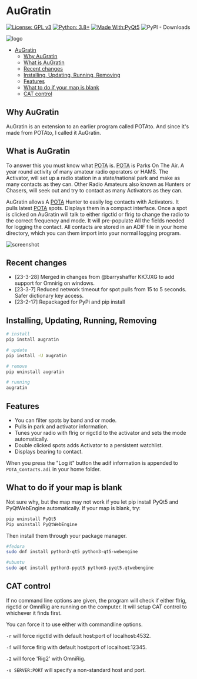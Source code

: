 # AuGratin

[![License: GPL v3](https://img.shields.io/badge/License-GPLv3-blue.svg)](https://www.gnu.org/licenses/gpl-3.0)  [![Python: 3.8+](https://img.shields.io/badge/python-3.9+-blue.svg)](https://www.python.org/downloads/)  [![Made With:PyQt5](https://img.shields.io/badge/Made%20with-PyQt5-red)](https://pypi.org/project/PyQt5/)
![PyPI - Downloads](https://img.shields.io/pypi/dm/augratin)

![logo](https://github.com/mbridak/augratin/raw/master/augratin/data/k6gte.augratin.svg)

- [AuGratin](#augratin)
  - [Why AuGratin](#why-augratin)
  - [What is AuGratin](#what-is-augratin)
  - [Recent changes](#recent-changes)
  - [Installing, Updating, Running, Removing](#installing-updating-running-removing)
  - [Features](#features)
  - [What to do if your map is blank](#what-to-do-if-your-map-is-blank)
  - [CAT control](#cat-control)

## Why AuGratin

AuGratin is an extension to an earlier program called POTAto. And since it's made from POTAto, I called it AuGratin.

## What is AuGratin

To answer this you must know what [POTA](https://parksontheair.com) is.
[POTA](https://parksontheair.com) is Parks On The Air.
A year round activity of many amateur radio operators or HAMS.
The Activator, will set up a radio station in a state/national park and make as many contacts as they can.
Other Radio Amateurs also known as Hunters or Chasers, will seek out and try to contact as many Activators as they can.

AuGratin allows A [POTA](https://parksontheair.com) Hunter to easily log contacts with Activators.
It pulls latest [POTA](https://parksontheair.com) spots. Displays them in a compact interface.
Once a spot is clicked on AuGratin will talk to either rigctld or flrig to change the radio to the correct
frequency and mode. It will pre-populate All the fields needed for logging the contact.
All contacts are stored in an ADIF file in your home directory,
which you can them import into your normal logging program.

![screenshot](https://github.com/mbridak/augratin/raw/master/pic/screenshot.png)

## Recent changes

- [23-3-28] Merged in changes from @barryshaffer KK7JXG to add support for Omnirig on windows.
- [23-3-7] Reduced network timeout for spot pulls from 15 to 5 seconds. Safer dictionary key access.
- [23-2-17] Repackaged for PyPi and pip install

## Installing, Updating, Running, Removing

```bash
# install
pip install augratin

# update
pip install -U augratin

# remove
pip uninstall augratin

# running
augratin
```

## Features

- You can filter spots by band and or mode.
- Pulls in park and activator information.
- Tunes your radio with flrig or rigctld to the activator and sets the mode automatically.
- Double clicked spots adds Activator to a persistent watchlist.
- Displays bearing to contact.

When you press the "Log it" button the adif information is appended to `POTA_Contacts.adi` in your home folder.

## What to do if your map is blank

Not sure why, but the map may not work if you let pip install PyQt5 and PyQtWebEngine automatically. If your map is blank, try:

```bash
pip uninstall PyQt5
Pip uninstall PyQtWebEngine
```

Then install them through your package manager.

```bash
#fedora
sudo dnf install python3-qt5 python3-qt5-webengine

#ubuntu
sudo apt install python3-pyqt5 python3-pyqt5.qtwebengine
```

## CAT control

If no command line options are given, the program will check if either flrig, rigctld or OmniRig are running on the computer. It will setup CAT control to whichever it finds first.

You can force it to use either with commandline options.

`-r` will force rigctld with default host:port of localhost:4532.

`-f` will force flrig with default host:port of localhost:12345.

`-2` will force 'Rig2' with OmniRig.

`-s SERVER:PORT` will specify a non-standard host and port.
